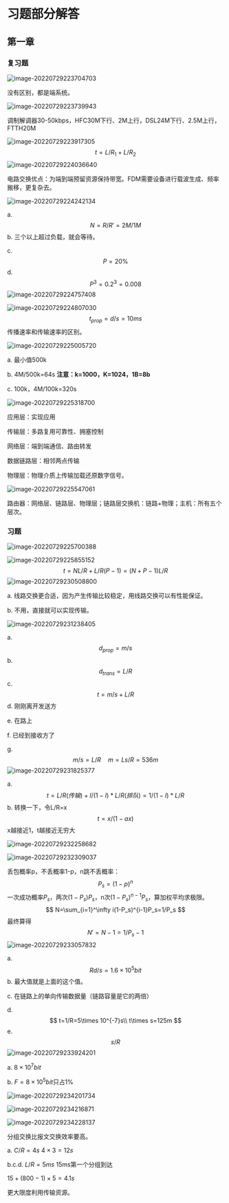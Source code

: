 # 习题部分解答

## 第一章

### 复习题

![image-20220729223704703](习题部分解答/image-20220729223704703.png)

没有区别，都是端系统。

![image-20220729223739943](习题部分解答/image-20220729223739943.png)

调制解调器30-50kbps，HFC30M下行、2M上行，DSL24M下行、2.5M上行，FTTH20M

![image-20220729223917305](习题部分解答/image-20220729223917305.png)
$$
t=L/R_1+L/R_2
$$
![image-20220729224036640](习题部分解答/image-20220729224036640.png)

电路交换优点：为端到端预留资源保持带宽。FDM需要设备进行载波生成、频率搬移，更复杂去。

![image-20220729224242134](习题部分解答/image-20220729224242134.png)

a. 
$$
N=R/R'=2M/1M
$$
b. 三个以上超过负载，就会等待。

c. 
$$
P=20\%
$$
d. 
$$
P^3=0.2^3=0.008
$$
![image-20220729224757408](习题部分解答/image-20220729224757408.png)

![image-20220729224807030](习题部分解答/image-20220729224807030.png)
$$
t_{prop}=d/s=10ms
$$
传播速率和传输速率的区别。

![image-20220729225005720](习题部分解答/image-20220729225005720.png)

a. 最小值500k

b. 4M/500k=64s **注意：k=1000，K=1024，1B=8b**

c. 100k，4M/100k=320s

![image-20220729225318700](习题部分解答/image-20220729225318700.png)

应用层：实现应用 

传输层：多路复用可靠性、拥塞控制 

网络层：端到端通信、路由转发 

数据链路层：相邻两点传输 

物理层：物理介质上传输加载还原数字信号。

![image-20220729225547061](习题部分解答/image-20220729225547061.png)

路由器：网络层、链路层、物理层；链路层交换机：链路+物理；主机：所有五个层次。

### 习题

![image-20220729225700388](习题部分解答/image-20220729225700388.png)

![image-20220729225855152](习题部分解答/image-20220729225855152.png)
$$
t=NL/R+L/R(P-1)=(N+P-1)L/R
$$
![image-20220729230508800](习题部分解答/image-20220729230508800.png)

a. 线路交换更合适，因为产生传输比较稳定，用线路交换可以有性能保证。

b. 不用，直接就可以实现传输。

![image-20220729231238405](习题部分解答/image-20220729231238405.png)

a. 
$$
d_{prop}=m/s
$$
b. 
$$
d_{trans}=L/R
$$
c. 
$$
t = m/s+L/R
$$
d. 刚刚离开发送方

e. 在路上

f. 已经到接收方了

g. 
$$
m/s=L/R \quad m=Ls/R=536m
$$
![image-20220729231825377](习题部分解答/image-20220729231825377.png)

a. 
$$
t=L/R(传输)+I/(1-I)*L/R(排队)=1/(1-I)*L/R
$$
b. 转换一下，令L/R=x
$$
t=x/(1-ax)
$$
x越接近1，t越接近无穷大

![image-20220729232258682](习题部分解答/image-20220729232258682.png)

![image-20220729232309037](习题部分解答/image-20220729232309037.png)

丢包概率p，不丢概率1-p，n跳不丢概率：
$$
P_s=(1-p)^n
$$
一次成功概率$P_s$，两次$(1-P_s)P_s$，n次$(1-P_s)^{n-1}P_s$，算加权平均求极限。
$$
N=\sum_{i=1}^\infty i(1-P_s)^{i-1}P_s=1/P_s
$$
最终算得
$$
N'=N-1=1/P_s-1
$$
![image-20220729233057832](习题部分解答/image-20220729233057832.png)

a. 
$$
Rd/s=1.6\times10^5bit
$$
b. 最大值就是上面的这个值。

c. 在链路上的单向传输数据量（链路容量是它的两倍）

d. 
$$
t=1/R=5\times 10^{-7}s\\
t\times s=125m
$$
e.
$$
s/R
$$
![image-20220729233924201](习题部分解答/image-20220729233924201.png)

a. $8\times 10^7 bit$

b. $F=8\times 10^5bit$只占1%

![image-20220729234201734](习题部分解答/image-20220729234201734.png)

![image-20220729234216871](习题部分解答/image-20220729234216871.png)

![image-20220729234228137](习题部分解答/image-20220729234228137.png)

分组交换比报文交换效率要高。

a. $C/R=4s$ $4\times 3=12s$

b.c.d. $L/R=5ms$ 15ms第一个分组到达

$15+(800-1)\times 5 = 4.1s$

更大限度利用传输资源。